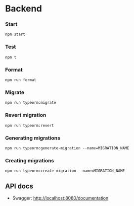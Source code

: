 # Backend

### Start

```console
npm start
```

### Test

```console
npm t
```

### Format

```console
npm run format
```

### Migrate

```console
npm run typeorm:migrate
```

### Revert migration

```console
npm run typeorm:revert
```

### Generating migrations

```console
npm run typeorm:generate-migration --name=MIGRATION_NAME
```

### Creating migrations

```console
npm run typeorm:create-migration --name=MIGRATION_NAME
```

## API docs

- Swagger: [http://localhost:8080/documentation](http://localhost:8080/documentation)

